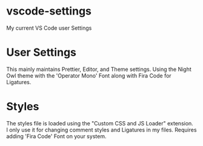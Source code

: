 # vscode-settings
My current VS Code user Settings

# User Settings
This mainly maintains Prettier, Editor, and Theme settings.
Using the Night Owl theme with the 'Operator Mono' Font along with Fira Code for Ligatures.


# Styles
The styles file is loaded using the "Custom CSS and JS Loader" extension.  
I only use it for changing comment styles and Ligatures in my files.
Requires adding 'Fira Code' Font on your system.
